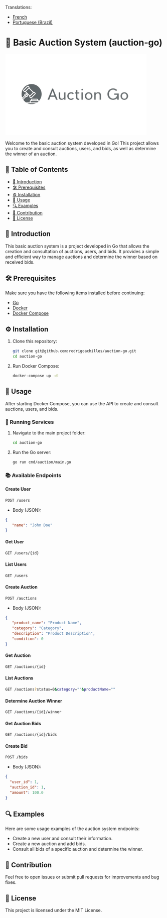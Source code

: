Translations:

* [French](README_fr.md)
* [Portuguese (Brazil)](README_pt_br.md)

# 🔨 Basic Auction System (auction-go)

![Project Logo](assets/auction-logo.png)

Welcome to the basic auction system developed in Go! This project allows you to create and consult auctions, users, and bids, as well as determine the winner of an auction.

## 📑&nbsp;Table of Contents

- [📖 Introduction](#introduction)
- [🛠 Prerequisites](#prerequisites)
- [⚙️ Installation](#installation)
- [🚀 Usage](#usage)
- [🔍 Examples](#examples)
- [🤝 Contribution](#contribution)
- [📜 License](#license)

## 📖&nbsp;Introduction

This basic auction system is a project developed in Go that allows the creation and consultation of auctions, users, and bids. It provides a simple and efficient way to manage auctions and determine the winner based on received bids.

## 🛠&nbsp;Prerequisites

Make sure you have the following items installed before continuing:

- [Go](https://golang.org/doc/install)
- [Docker](https://www.docker.com/get-started)
- [Docker Compose](https://docs.docker.com/compose/install/)

## ⚙️&nbsp;Installation

1. Clone this repository:

    ```sh
    git clone git@github.com:rodrigoachilles/auction-go.git
    cd auction-go
    ```

2. Run Docker Compose:

    ```sh
    docker-compose up -d
    ```

## 🚀&nbsp;Usage

After starting Docker Compose, you can use the API to create and consult auctions, users, and bids.

### 🔧&nbsp;Running Services

1. Navigate to the main project folder:

    ```sh
    cd auction-go
    ```

2. Run the Go server:

    ```sh
    go run cmd/auction/main.go
    ```

### 📚&nbsp;Available Endpoints

#### Create User

```sh
POST /users
```

- Body (JSON):

```json
{
   "name": "John Doe"
}
```

#### Get User

```sh
GET /users/{id}
```

#### List Users

```sh
GET /users
```

#### Create Auction

```sh
POST /auctions
```

- Body (JSON):

```json
{
   "product_name": "Product Name",
   "category": "Category",
   "description": "Product Description",
   "condition": 0
}
```

#### Get Auction

```sh
GET /auctions/{id}
```

#### List Auctions

```sh
GET /auctions?status=0&category=""&productName=""
```

#### Determine Auction Winner

```sh
GET /auctions/{id}/winner
```

#### Get Auction Bids

```sh
GET /auctions/{id}/bids
```

#### Create Bid

```sh
POST /bids
```

- Body (JSON):

```json
{
  "user_id": 1,
  "auction_id": 1,
  "amount": 100.0
}
```

## 🔍&nbsp;Examples

Here are some usage examples of the auction system endpoints:

- Create a new user and consult their information.
- Create a new auction and add bids.
- Consult all bids of a specific auction and determine the winner.

## 🤝&nbsp;Contribution

Feel free to open issues or submit pull requests for improvements and bug fixes.

## 📜&nbsp;License

This project is licensed under the MIT License.
